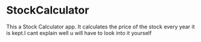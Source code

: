 # StockCalculator
This a Stock Calculator app. It calculates the price of the stock every year it is kept.I cant explain well u will have to look into it yourself 
